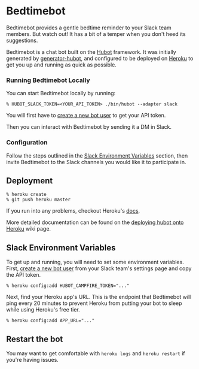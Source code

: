 # Bedtimebot

Bedtimebot provides a gentle bedtime reminder to your Slack team members.
But watch out! It has a bit of a temper when you don't heed its suggestions.

Bedtimebot is a chat bot built on the [Hubot][hubot] framework. It was
initially generated by [generator-hubot][generator-hubot], and configured to be
deployed on [Heroku][heroku] to get you up and running as quick as possible.

[heroku]: http://www.heroku.com
[hubot]: http://hubot.github.com
[generator-hubot]: https://github.com/github/generator-hubot

### Running Bedtimebot Locally

You can start Bedtimebot locally by running:

    % HUBOT_SLACK_TOKEN=<YOUR_API_TOKEN> ./bin/hubot --adapter slack

You will first have to [create a new bot user](#slack-environment-variables) to
get your API token.

Then you can interact with Bedtimebot by sending it a DM in Slack.

### Configuration

Follow the steps outlined in the [Slack Environment Variables](#slack-environment-variables)
section, then invite Bedtimebot to the Slack channels you would like it to
participate in.

## Deployment

    % heroku create
    % git push heroku master

If you run into any problems, checkout Heroku's [docs][heroku-node-docs].

More detailed documentation can be found on the [deploying hubot onto
Heroku][deploy-heroku] wiki page.

[heroku-node-docs]: http://devcenter.heroku.com/articles/node-js
[deploy-heroku]: https://github.com/github/hubot/blob/master/docs/deploying/heroku.md

## Slack Environment Variables

To get up and running, you will need to set some environment variables.
First, [create a new bot user][new-bot-user] from your Slack team's settings
page and copy the API token.

    % heroku config:add HUBOT_CAMPFIRE_TOKEN="..."

Next, find your Heroku app's URL. This is the endpoint that Bedtimebot will
ping every 20 minutes to prevent Heroku from putting your bot to sleep while
using Heroku's free tier.

    % heroku config:add APP_URL="..."

[new-bot-user]: https://my.slack.com/services/new/bot

## Restart the bot

You may want to get comfortable with `heroku logs` and `heroku restart` if
you're having issues.
